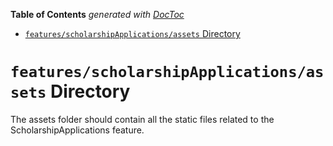 <!-- START doctoc generated TOC please keep comment here to allow auto update -->
<!-- DON'T EDIT THIS SECTION, INSTEAD RE-RUN doctoc TO UPDATE -->

**Table of Contents** _generated with [DocToc](https://github.com/thlorenz/doctoc)_

- [`features/scholarshipApplications/assets` Directory](#featuresscholarshipapplicationsassets-directory)

<!-- END doctoc generated TOC please keep comment here to allow auto update -->

# `features/scholarshipApplications/assets` Directory

The assets folder should contain all the static files related to the ScholarshipApplications feature.
